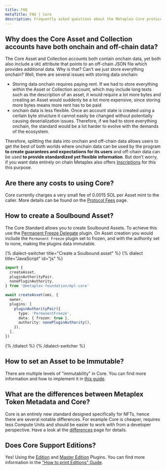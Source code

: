 ```yaml
---
title: FAQ
metaTitle: FAQ | Core
description: Frequently asked questions about the Metaplex Core protocol.
---
```


## Why does the Core Asset and Collection accounts have both onchain and off-chain data?

The Core Asset and Collection accounts both contain onchain data, yet both also include a `URI` attribute that points to an off-chain JSON file which provides additional data. Why is that? Can't we just store everything onchain? Well, there are several issues with storing data onchain:

- Storing data onchain requires paying rent. If we had to store everything within the Asset or Collection account, which may include long texts such as the description of an asset, it would require a lot more bytes and creating an Asset would suddenly be a lot more expensive, since storing more bytes means more rent has to be paid
- onchain data is less flexible. Once an account state is created using a certain byte structure it cannot easily be changed without potentially causing deserialization issues. Therefore, if we had to store everything onchain, the standard would be a lot harder to evolve with the demands of the ecosystem.

Therefore, splitting the data into onchain and off-chain data allows users to get the best of both worlds where onchain data can be used by the program **to create guarantees and expectations for its users** and off-chain data can be used **to provide standardized yet flexible information**. But don't worry, if you want data entirely on chain Metaplex also offers [Inscriptions](/inscription) for this this purpose.

## Are there any costs to using Core?

Core currently charges a very small fee of 0.0015 SOL per Asset mint to the caller. More details can be found on the [Protocol Fees](/protocol-fees) page.

## How to create a Soulbound Asset?

The Core Standard allows you to create Soulbound Assets. To achieve this use the [Permanent Freeze Delegate](/core/plugins/permanent-freeze-delegate) plugin. On Asset creation you would include the `Permanent Freeze` plugin set to frozen, and with the authority set to none, making the plugins data immutable.

{% dialect-switcher title="Create a Soulbound asset" %}
{% dialect title="JavaScript" id="js" %}

```ts
import {
  createAsset,
  pluginAuthorityPair,
  nonePluginAuthority,
} from '@metaplex-foundation/mpl-core'

await createAsset(umi, {
  owner,
  plugins: [
    pluginAuthorityPair({
      type: 'PermanentFreeze',
      data: { frozen: true },
      authority: nonePluginAuthority(),
    }),
  ],
})
```

{% /dialect %}
{% /dialect-switcher %}

## How to set an Asset to be Immutable?

There are multiple levels of "immutability" in Core. You can find more information and how to implement it in [this guide](/core/guides/immutability).

## What are the differences between Metaplex Token Metadata and Core?

Core is an entirely new standard designed specifically for NFTs, hence there are several notable differences. For example Core is cheaper, requires less Compute Units and should be easier to work with from a developer perspective. Have a look at the [differences](/core/tm-differences) page for details.

## Does Core Support Editions?
Yes! Using the [Edition](/core/plugins/edition) and [Master Edition](/core/plugins/master-edition) Plugins. You can find more information in the ["How to print Editions" Guide](/core/guides/print-editions).